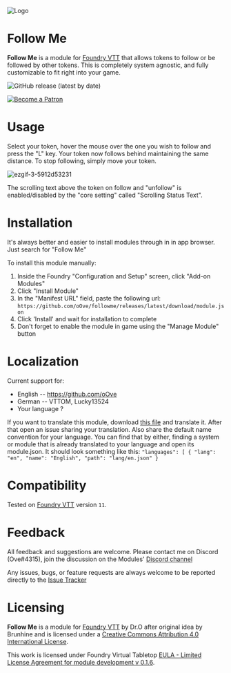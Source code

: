 ![Logo](img/ogFollowMe.png)

# Follow Me
**Follow Me** is a module for [Foundry VTT](https://foundryvtt.com/  "Foundry VTT") that allows tokens to follow or be followed by other tokens. This is completely system agnostic, and fully customizable to fit right into your game.

<p align="center">

![GitHub release (latest by date)](https://img.shields.io/github/v/release/oOve/followme?style=flat-square)

[![Become a Patron](https://img.shields.io/badge/support-patreon-orange.svg?style=flat-square&logo=patreon)](https://www.patreon.com/drO_o)
 </p>

# Usage
Select your token, hover the mouse over the one you wish to follow and press the "L" key. Your token now follows behind maintaining the same distance. To stop following, simply move your token.

![ezgif-3-5912d53231](https://user-images.githubusercontent.com/8543541/167747299-fa7949a4-64b7-4106-b378-a1dd4a253922.gif)

The scrolling text above the token on follow and "unfollow" is enabled/disabled by the "core setting" called "Scrolling Status Text".

# Installation
It's always better and easier to install modules through in in app browser. Just search for "Follow Me"

To install this module manually:
1. Inside the Foundry "Configuration and Setup" screen, click "Add-on Modules"
2. Click "Install Module"
3. In the "Manifest URL" field, paste the following url:
`https://github.com/oOve/followme/releases/latest/download/module.json`
4. Click 'Install' and wait for installation to complete
5. Don't forget to enable the module in game using the "Manage Module" button

# Localization
Current support for:
 * English -- https://github.com/oOve
 * German -- VTTOM, Lucky13524
 * Your language ?


If you want to translate this module, download [this file](lang/en.json) and translate it. After that open an issue sharing your translation. Also share the default name convention for your language. You can find that by either, finding a system or module that is already translated to your language and open its module.json. It should look something like this: ``` "languages": [ { "lang": "en", "name": "English", "path": "lang/en.json" } ```

# Compatibility
Tested on [Foundry VTT](https://foundryvtt.com/  "Foundry VTT") version `11`.

# Feedback
All feedback and suggestions are welcome. Please contact me on Discord (Ove#4315), join the discussion on the Modules' [Discord channel](https://discord.gg/5CCAhsKFDp)

Any issues, bugs, or feature requests are always welcome to be reported directly to the [Issue Tracker](https://github.com/oOve/FollowMe/issues  "Issue Tracker")

# Licensing
**Follow Me** is a module for [Foundry VTT](https://foundryvtt.com/  "Foundry VTT") by Dr.O after original idea by Brunhine and is licensed under a [Creative Commons Attribution 4.0 International License](http://creativecommons.org/licenses/by/4.0/).

This work is licensed under Foundry Virtual Tabletop [EULA - Limited License Agreement for module development v 0.1.6](https://foundryvtt.com/article/license/).
